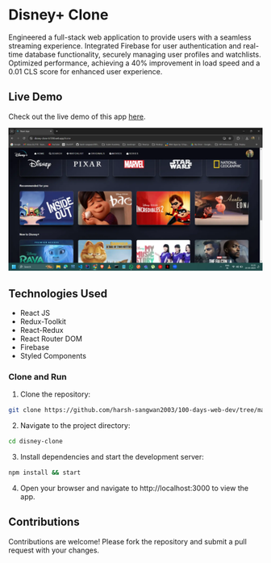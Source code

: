 # Disney+ Clone

Engineered a full-stack web application to provide users with a seamless streaming experience.
Integrated Firebase for user authentication and real-time database functionality, securely managing user profiles and watchlists.
Optimized performance, achieving a 40% improvement in load speed and a 0.01 CLS score for enhanced user experience.

## Live Demo

Check out the live demo of this app [here](https://disney-clone-b7200.web.app/).

<img src ="./img.webp">

## Technologies Used

- React JS
- Redux-Toolkit
- React-Redux
- React Router DOM
- Firebase
- Styled Components


### Clone and Run

1. Clone the repository:

```bash
git clone https://github.com/harsh-sangwan2003/100-days-web-dev/tree/main/ReactJS/Projects/disney-clone
```

2. Navigate to the project directory:

```bash
cd disney-clone
```

3. Install dependencies and start the development server:

```bash
npm install && start
```

4. Open your browser and navigate to http://localhost:3000 to view the app.

## Contributions

Contributions are welcome! Please fork the repository and submit a pull request with your changes.
